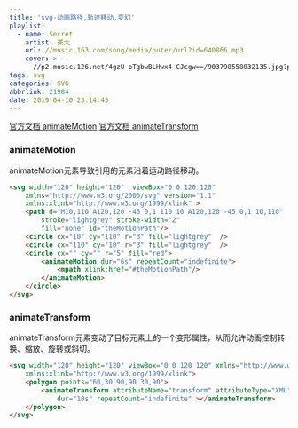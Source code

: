 ```yaml
---
title: 'svg-动画路径,轨迹移动,变幻'
playlist:
  - name: Secret
    artist: 茶太
    url: //music.163.com/song/media/outer/url?id=640866.mp3
    cover: >-
      //p2.music.126.net/4gzU-pTgbwBLHwx4-CJcgw==/903798558032135.jpg?param=90y90
tags: svg
categories: SVG
abbrlink: 21984
date: 2019-04-10 23:14:45
---
```


[官方文档 animateMotion](https://developer.mozilla.org/zh-CN/docs/Web/SVG/Element/animateMotion)
[官方文档 animateTransform](https://developer.mozilla.org/zh-CN/docs/Web/SVG/Element/animateTransform)
<!-- more -->

### animateMotion
animateMotion元素导致引用的元素沿着运动路径移动。
```html
<svg width="120" height="120"  viewBox="0 0 120 120"
    xmlns="http://www.w3.org/2000/svg" version="1.1"
    xmlns:xlink="http://www.w3.org/1999/xlink" >
    <path d="M10,110 A120,120 -45 0,1 110 10 A120,120 -45 0,1 10,110"
        stroke="lightgrey" stroke-width="2" 
        fill="none" id="theMotionPath"/>
    <circle cx="10" cy="110" r="3" fill="lightgrey"  />
    <circle cx="110" cy="10" r="3" fill="lightgrey"  />
    <circle cx="" cy="" r="5" fill="red">
        <animateMotion dur="6s" repeatCount="indefinite">
            <mpath xlink:href="#theMotionPath"/>
        </animateMotion>
    </circle>
</svg>
```
<div id="dakjlsdas90312j1"></div>
<script>
    var svgstr = `<svg width="120" height="120"  viewBox="0 0 120 120"
    xmlns="http://www.w3.org/2000/svg" version="1.1"
    xmlns:xlink="http://www.w3.org/1999/xlink" >
    <path d="M10,110 A120,120 -45 0,1 110 10 A120,120 -45 0,1 10,110"
        stroke="lightgrey" stroke-width="2" 
        fill="none" id="theMotionPath"/>
    <circle cx="10" cy="110" r="3" fill="lightgrey"  />
    <circle cx="110" cy="10" r="3" fill="lightgrey"  />
    <circle cx="" cy="" r="5" fill="red">
        <animateMotion dur="6s" repeatCount="indefinite">
            <mpath xlink:href="#theMotionPath"/>
        </animateMotion>
    </circle>
</svg>`
dakjlsdas90312j1.innerHTML = svgstr;
</script>


### animateTransform
animateTransform元素变动了目标元素上的一个变形属性，从而允许动画控制转换、缩放、旋转或斜切。

```html
<svg width="120" height="120" viewBox="0 0 120 120" xmlns="http://www.w3.org/2000/svg" version="1.1"
    xmlns:xlink="http://www.w3.org/1999/xlink">
    <polygon points="60,30 90,90 30,90">
        <animateTransform attributeName="transform" attributeType="XML" type="rotate" from="0 60 70" to="360 60 70"
            dur="10s" repeatCount="indefinite" ></animateTransform>
    </polygon>
</svg>
```

<div id="dakjlsdasj1"></div>
<script>
    var svgstr2 = `<svg width="120" height="120" viewBox="0 0 120 120" xmlns="http://www.w3.org/2000/svg" version="1.1"
    xmlns:xlink="http://www.w3.org/1999/xlink">
    <polygon points="60,30 90,90 30,90">
        <animateTransform attributeName="transform" attributeType="XML" type="rotate" from="0 60 70" to="360 60 70"
            dur="10s" repeatCount="indefinite" ></animateTransform>
    </polygon>
</svg>`
dakjlsdasj1.innerHTML = svgstr2;
</script>
